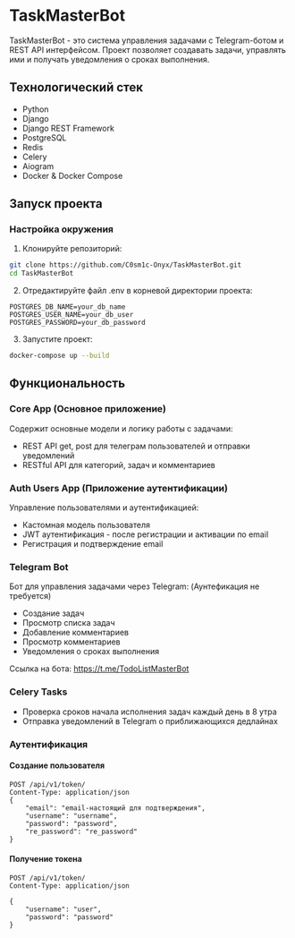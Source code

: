 # TaskMasterBot

TaskMasterBot - это система управления задачами с Telegram-ботом и REST API интерфейсом. Проект позволяет создавать задачи, управлять ими и получать уведомления о сроках выполнения.

## Технологический стек

- Python
- Django
- Django REST Framework
- PostgreSQL
- Redis
- Celery
- Aiogram
- Docker & Docker Compose

## Запуск проекта

### Настройка окружения

1. Клонируйте репозиторий:
```bash
git clone https://github.com/C0sm1c-Onyx/TaskMasterBot.git
cd TaskMasterBot
```

2. Отредактируйте файл .env в корневой директории проекта:
```env
POSTGRES_DB_NAME=your_db_name
POSTGRES_USER_NAME=your_db_user
POSTGRES_PASSWORD=your_db_password
```

3. Запустите проект:
```bash
docker-compose up --build
```

## Функциональность

### Core App (Основное приложение)

Содержит основные модели и логику работы с задачами:

- REST API get, post для телеграм пользователей и отправки уведомлений
- RESTful API для категорий, задач и комментариев

### Auth Users App (Приложение аутентификации)

Управление пользователями и аутентификацией:

- Кастомная модель пользователя
- JWT аутентификация - после регистрации и активации по email
- Регистрация и подтверждение email

### Telegram Bot

Бот для управления задачами через Telegram:
(Аунтефикация не требуется)
- Создание задач
- Просмотр списка задач
- Добавление комментариев
- Просмотр комментариев
- Уведомления о сроках выполнения

Ссылка на бота: https://t.me/TodoListMasterBot

### Celery Tasks

- Проверка сроков начала исполнения задач каждый день в 8 утра
- Отправка уведомлений в Telegram о приближающихся дедлайнах

### Аутентификация

#### Создание пользователя
```http
POST /api/v1/token/
Content-Type: application/json
{
    "email": "email-настоящий для подтверждения",
    "username": "username",
    "password": "password",
    "re_password": "re_password"
}
```

#### Получение токена
```http
POST /api/v1/token/
Content-Type: application/json

{
    "username": "user",
    "password": "password"
}
```
